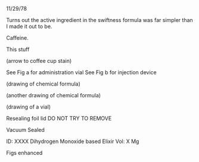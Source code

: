 11/29/78

Turns out the active ingredient in the swiftness formula was far simpler than I made it out to be.

Caffeine.

This stuff

(arrow to coffee cup stain)

See Fig a for administration vial
See Fig b for injection device

(drawing of chemical formula)

(another drawing of chemical formula)

(drawing of a vial)

Resealing foil lid
DO NOT TRY TO REMOVE

Vacuum Sealed

ID: XXXX
Dihydrogen Monoxide based Elixir
Vol: X Mg

Figs enhanced
